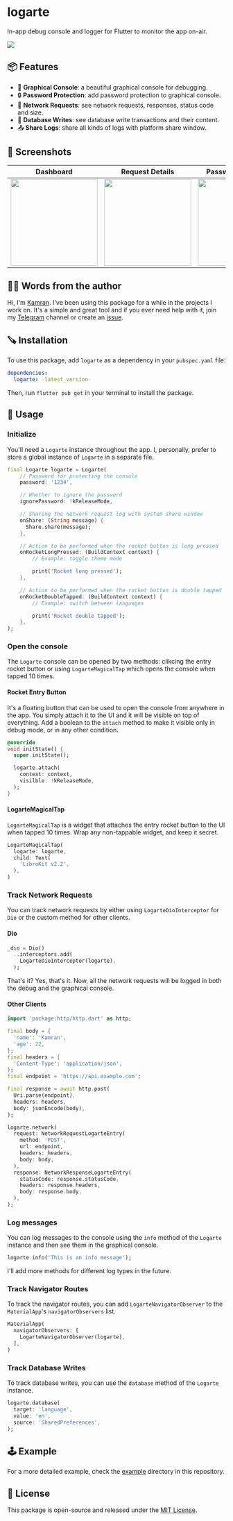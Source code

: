 # logarte

In-app debug console and logger for Flutter to monitor the app on-air.

<img src="https://github.com/kamranbekirovyz/logarte/blob/main/doc/cover.png">

## 📦 Features
- 🚀 **Graphical Console**: a beautiful graphical console for debugging.
- 🔒 **Password Protection**: add password protection to graphical console.
- 📡 **Network Requests**: see network requests, responses, status code and size.
- 📁 **Database Writes**: see database write transactions and their content.
- 📤 **Share Logs**: share all kinds of logs with platform share window.

## 📱 Screenshots

|Dashboard|Request Details|Password Protection|
|---|---|---|
|<img width="200" src="https://github.com/kamranbekirovyz/logarte/blob/main/doc/s1.png"/>|<img width="200" src="https://github.com/kamranbekirovyz/logarte/blob/main/doc/s2.png"/>|<img width="200" src="https://github.com/kamranbekirovyz/logarte/blob/main/doc/s3.png"/>

## 👋🏻 Words from the author 

Hi, I'm <a href="https://bio.kamranbekirov.com">Kamran</a>. I've been using this package for a while in the projects I work on. It's a simple and great tool and if you ever need help with it, join my <a href="https://t.me/flutterporelarte" target="_blank">Telegram</a> channel or create an <a href="https://github.com/kamranbekirovyz/logarte/issues" target="_blank">issue</a>.

## 🪚 Installation

To use this package, add `logarte` as a dependency in your `pubspec.yaml` file:

```yaml
dependencies:
  logarte: -latest_version-
```

Then, run `flutter pub get` in your terminal to install the package.

## 🚀 Usage

### Initialize

You'll need a `Logarte` instance throughout the app. I, personally, prefer to store a global instance of `Logarte` in a separate file.

```dart
final Logarte logarte = Logarte(
    // Password for protecting the console
    password: '1234',

    // Whether to ignore the password
    ignorePassword: !kReleaseMode,

    // Sharing the network request log with system share window
    onShare: (String message) {
      Share.share(message);
    },

    // Action to be performed when the rocket button is long pressed
    onRocketLongPressed: (BuildContext context) {
        // Example: toggle theme mode

        print('Rocket long pressed');
    },

    // Action to be performed when the rocket button is double tapped
    onRocketDoubleTapped: (BuildContext context) {
        // Example: switch between languages

        print('Rocket double tapped');
    },
);
```

### Open the console

The `Logarte` console can be opened by two methods: clikcing the entry rocket button or using `LogarteMagicalTap` which opens the console when tapped 10 times.

#### Rocket Entry Button

It's a floating button that can be used to open the console from anywhere in the app. You simply attach it to the UI and it will be visible on top of everything. Add a boolean to the `attach` method to make it visible only in debug mode, or in any other condition.

```dart
@override
void initState() {
  super.initState();

  logarte.attach(
    context: context,
    visilble: !kReleaseMode,
  );
}
```

#### LogarteMagicalTap

`LogarteMagicalTap` is a widget that attaches the entry rocket button to the UI when tapped 10 times. Wrap any non-tappable widget, and keep it secret.

```dart
LogarteMagicalTap(
  logarte: logarte,
  child: Text(
    'LibroKit v2.2',
  ),
)
```

### Track Network Requests

You can track network requests by either using `LogarteDioInterceptor` for `Dio` or the custom method for other clients.

#### Dio

```dart
_dio = Dio()
  ..interceptors.add(
    LogarteDioInterceptor(logarte),
  );
```

That's it? Yes, that's it. Now, all the network requests will be logged in both the debug and the graphical console.

#### Other Clients

```dart
import 'package:http/http.dart' as http;

final body = {
  'name': 'Kamran',
  'age': 22,
};
final headers = {
  'Content-Type': 'application/json',
};
final endpoint = 'https://api.example.com';

final response = await http.post(
  Uri.parse(endpoint),
  headers: headers,
  body: jsonEncode(body),
);

logarte.network(
  request: NetworkRequestLogarteEntry(
    method: 'POST',
    url: endpoint,
    headers: headers,
    body: body,
  ),
  response: NetworkResponseLogarteEntry(
    statusCode: response.statusCode,
    headers: response.headers,
    body: response.body,
  ),
);
```

### Log messages

You can log messages to the console using the `info` method of the `Logarte` instance and then see them in the graphical console.

```dart
logarte.info('This is an info message');
```

I'll add more methods for different log types in the future.

### Track Navigator Routes

To track the navigator routes, you can add `LogarteNavigatorObserver` to the `MaterialApp`'s `navigatorObservers` list.

```dart
MaterialApp(
  navigatorObservers: [
    LogarteNavigatorObserver(logarte),
  ],
)
```

### Track Database Writes

To track database writes, you can use the `database` method of the `Logarte` instance.

```dart
logarte.database(
  target: 'language',
  value: 'en',
  source: 'SharedPreferences',
);
```

## 🕹️ Example

For a more detailed example, check the <a href="https://github.com/kamranbekirovyz/logarte/blob/main/example/lib/main.dart" target="_blank">example</a> directory in this repository.

## 📄 License
This package is open-source and released under the <a href="https://github.com/kamranbekirovyz/logarte/blob/main/LICENSE" target="_blank">MIT License</a>.